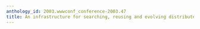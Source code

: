 ```yaml
---
anthology_id: 2003.wwwconf_conference-2003.47
title: An infrastructure for searching, reusing and evolving distributed ontologies
---
```

